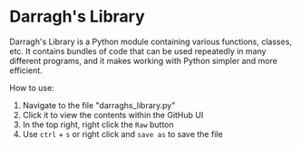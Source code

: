 # Darragh's Library
Darragh's Library is a Python module containing various functions, classes, etc. It contains bundles of code that can be used repeatedly in many different programs, and it makes working with Python simpler and more efficient.

How to use:
 1. Navigate to the file "darraghs_library.py"
 2. Click it to view the contents within the GitHub UI
 3. In the top right, right click the `Raw` button
 4. Use `ctrl` + `s` or right click and `save as` to save the file
